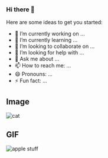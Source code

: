 ### Hi there 👋


Here are some ideas to get you started:

- 🔭 I’m currently working on ...
- 🌱 I’m currently learning ...
- 👯 I’m looking to collaborate on ...
- 🤔 I’m looking for help with ...
- 💬 Ask me about ...
- 📫 How to reach me: ...
- 😄 Pronouns: ...
- ⚡ Fun fact: ...


## Image
![cat](https://c.files.bbci.co.uk/12A9B/production/_111434467_gettyimages-1143489763.jpg)

## GIF
![apple stuff](https://github.com/CoreenCooper/coreencooper/blob/main/assets/alexPaul.gif)
